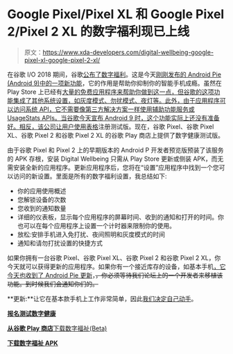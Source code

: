 # Google Pixel/Pixel XL 和 Google Pixel 2/Pixel 2 XL 的数字福利现已上线

> 原文：<https://www.xda-developers.com/digital-wellbeing-google-pixel-xl-google-pixel-2-xl/>

在谷歌 I/O 2018 期间，谷歌[公布了数字福利](https://www.xda-developers.com/android-p-beta-features/)。这是今天[刚刚发布的 Android Pie (Android 9)中的一项新功能](https://www.xda-developers.com/android-pie-google-pixel-google-pixel-2/)，它的作用是帮助你抑制你的智能手机成瘾。虽然在 Play Store 上已经有[大量的免费应用程序来帮助你做到这一点，但谷歌的这项功能集成了其他系统设置，如灰度模式、勿扰模式、夜灯等。此外，由于应用程序可以访问系统 API，它不需要像第三方解决方案一样使用辅助功能服务或 UsageStats APIs。当谷歌今天宣布 Android 9 时，这个功能实际上还没有准备好。相反，该公司让用户使用表格](https://www.xda-developers.com/curb-android-smartphone-addiction-lock-me-out/)注册测试版。现在，谷歌 Pixel、谷歌 Pixel XL、谷歌 Pixel 2 和谷歌 Pixel 2 XL 的谷歌 Play 商店上提供了数字健康测试版。

由于谷歌 Pixel 和 Pixel 2 上的早期版本的 Android P 开发者预览版预装了该服务的 APK 存根，安装 Digital Wellbeing 只需从 Play Store 更新或侧装 APK，而无需安装全新的应用程序。更新应用程序后，您将在“设置”应用程序中找到一个您可以访问的新设置。里面是所有的数字福利设置，我总结如下:

*   你的应用使用概述
*   您解锁设备的次数
*   您收到的通知数量
*   详细的仪表板，显示每个应用程序的屏幕时间、收到的通知和打开的时间。你也可以在每个应用程序上设置一个计时器来限制你的使用。
*   放松:安排手机进入免打扰、夜间照明和灰度模式的时间
*   通知和请勿打扰设置的快捷方式

如果你拥有一台谷歌 Pixel、谷歌 Pixel XL、谷歌 Pixel 2 和谷歌 Pixel 2 XL，你今天就可以获得更新的应用程序。如果你有一个接近库存的设备，如基本手机[，它今天也收到了 Android Pie 更新](https://www.xda-developers.com/essential-phone-android-pie-android-9/)，~~，你必须等待我们论坛上的一个开发者来移植该功能。到时候我们会通知你们的。~~

**更新:**让它在基本款手机上工作非常简单，因此[我们决定自己动手](https://www.xda-developers.com/get-google-pixel-digital-wellbeing-essential-phone-android-pie/)。

[**报名测试数字健康**](https://play.google.com/apps/testing/com.google.android.apps.wellbeing)

[**从谷歌 Play 商店**下载数字福祉(Beta)](https://play.google.com/store/apps/details?id=com.google.android.apps.wellbeing)

[**下载数字福祉 APK**](https://www.androidfilehost.com/?fid=5862345805528068044)